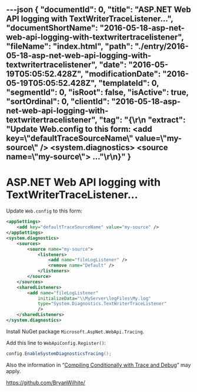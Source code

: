 ---json
{
  "documentId": 0,
  "title": "ASP.NET Web API logging with TextWriterTraceListener…",
  "documentShortName": "2016-05-18-asp-net-web-api-logging-with-textwritertracelistener",
  "fileName": "index.html",
  "path": "./entry/2016-05-18-asp-net-web-api-logging-with-textwritertracelistener",
  "date": "2016-05-19T05:05:52.428Z",
  "modificationDate": "2016-05-19T05:05:52.428Z",
  "templateId": 0,
  "segmentId": 0,
  "isRoot": false,
  "isActive": true,
  "sortOrdinal": 0,
  "clientId": "2016-05-18-asp-net-web-api-logging-with-textwritertracelistener",
  "tag": "{\r\n  \"extract\": \"Update Web.config to this form: <appSettings>     <add key=\\\"defaultTraceSourceName\\\" value=\\\"my-source\\\" /> </appSettings> <system.diagnostics>     <sources>         <source name=\\\"my-source\\\">             <listeners>...\"\r\n}"
}
---

# ASP.NET Web API logging with TextWriterTraceListener…

Update `Web.config` to this form:

```xml
<appSettings>
    <add key="defaultTraceSourceName" value="my-source" />
</appSettings>
<system.diagnostics>
    <sources>
        <source name="my-source">
            <listeners>
                <add name="fileLogListener" />
                <remove name="Default" />
            </listeners>
        </source>
    </sources>
    <sharedListeners>
        <add name="fileLogListener"
            initializeData="\\MyServer\logFiles\My.log"
            type="System.Diagnostics.TextWriterTraceListener"
            />
    </sharedListeners>
</system.diagnostics>
```

Install NuGet package `Microsoft.AspNet.WebApi.Tracing`.

Add this line to `WebApiConfig.Register()`:

```cs
config.EnableSystemDiagnosticsTracing();
```

Also the information in “[Compiling Conditionally with Trace and Debug](https://msdn.microsoft.com/en-us/library/aa983575(v=vs.71).aspx)” may apply.

<https://github.com/BryanWilhite/>
